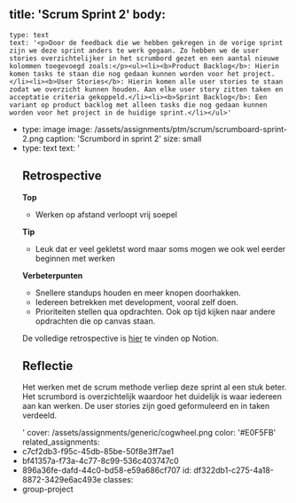 title: 'Scrum Sprint 2'
body:
  -
    type: text
    text: '<p>Door de feedback die we hebben gekregen in de vorige sprint zijn we deze sprint anders te werk gegaan. Zo hebben we de user stories overzichtelijker in het scrumbord gezet en een aantal nieuwe kolommen toegevoegd zoals:</p><ul><li><b>Product Backlog</b>: Hierin komen tasks te staan die nog gedaan kunnen worden voor het project.</li><li><b>User Stories</b>: Hierin komen alle user stories te staan zodat we overzicht kunnen houden. Aan elke user story zitten taken en acceptatie criteria gekoppeld.</li><li><b>Sprint Backlog</b>: Een variant op product backlog met alleen tasks die nog gedaan kunnen worden voor het project in de huidige sprint.</li></ul>'
  -
    type: image
    image: /assets/assignments/ptm/scrum/scrumboard-sprint-2.png
    caption: 'Scrumbord in sprint 2'
    size: small
  -
    type: text
    text: '<h2>Retrospective</h2><p><b>Top</b></p><ul><li>Werken op afstand verloopt vrij soepel</li></ul><p><b>Tip</b><br></p><ul><li>Leuk dat er veel gekletst word maar soms mogen we ook wel eerder beginnen met werken</li></ul><p><b>Verbeterpunten</b></p><ul><li>Snellere standups houden en meer knopen doorhakken.</li><li>Iedereen betrekken met development, vooral zelf doen.</li><li>Prioriteiten stellen qua opdrachten. Ook op tijd kijken naar andere opdrachten die op canvas staan.</li></ul><p>De volledige retrospective is&nbsp;<a href="https://www.notion.so/Retrospective-4e575ae8a8614b8e9cc2b989f5870f1e" target="_blank">hier</a>&nbsp;te vinden op Notion.</p><h2>Reflectie</h2><p>Het werken met de scrum methode verliep deze sprint al een stuk beter. Het scrumbord is overzichtelijk waardoor het duidelijk is waar iedereen aan kan werken. De user stories zijn goed geformuleerd en in taken verdeeld.</p>'
cover: /assets/assignments/generic/cogwheel.png
color: '#E0F5FB'
related_assignments:
  - c7cf2db3-f95c-45db-85be-50f8e3ff7ae1
  - bf41357a-f73a-4c77-8c99-536c403747c0
  - 896a36fe-dafd-44c0-bd58-e59a686cf707
id: df322db1-c275-4a18-8872-3429e6ac493e
classes:
  - group-project
